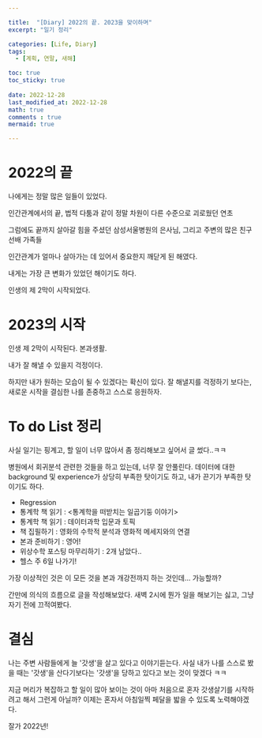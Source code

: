 ```yaml
---

title:  "[Diary] 2022의 끝. 2023을 맞이하며"
excerpt: "일기 정리"

categories: [Life, Diary]
tags:
  - [계획, 연말, 새해]

toc: true
toc_sticky: true
 
date: 2022-12-28
last_modified_at: 2022-12-28
math: true
comments : true
mermaid: true

---
```


# 2022의 끝
나에게는 정말 많은 일들이 있었다.

인간관계에서의 끝, 법적 다툼과 같이 정말 차원이 다른 수준으로 괴로웠던 연초

그럼에도 끝까지 살아갈 힘을 주셨던 삼성서울병원의 은사님, 그리고 주변의 많은 친구 선배 가족들

인간관계가 얼마나 살아가는 데 있어서 중요한지 깨닫게 된 해였다.

내게는 가장 큰 변화가 있었던 해이기도 하다.

인생의 제 2막이 시작되었다.



# 2023의 시작
인생 제 2막이 시작된다. 본과생활.

내가 잘 해낼 수 있을지 걱정이다.

하지만 내가 원하는 모습이 될 수 있겠다는 확신이 있다. 잘 해낼지를 걱정하기 보다는, 새로운 시작을 결심한 나를 존중하고 스스로 응원하자.



# To do List 정리
사실 일기는 핑계고, 할 일이 너무 많아서 좀 정리해보고 싶어서 글 썼다..ㅋㅋ

병원에서 회귀분석 관련한 것들을 하고 있는데, 너무 잘 안풀린다. 데이터에 대한 background 및 experience가 상당히 부족한 탓이기도 하고, 내가 끈기가 부족한 탓이기도 하다.

- Regression
- 통계학 책 읽기 : \<통계학을 떠받치는 일곱기둥 이야기\>
- 통계학 책 읽기 : 데이터과학 입문과 토픽
- 책 집필하기 : 영화의 수학적 분석과 영화적 메세지와의 연결
- 본과 준비하기 : 영어!
- 위상수학 포스팅 마무리하기 : 2개 남았다..
- 헬스 주 6일 나가기!

가장 이상적인 것은 이 모든 것을 본과 개강전까지 하는 것인데... 가능할까?

간만에 의식의 흐름으로 글을 작성해보았다. 새벽 2시에 뭔가 일을 해보기는 싫고, 그냥 자기 전에 끄적여봤다.





# 결심
나는 주변 사람들에게 늘 '갓생'을 살고 있다고 이야기듣는다. 사실 내가 나를 스스로 봤을 때는 '갓생'을 산다기보다는 '갓생'을 당하고 있다고 보는 것이 맞겠다 ㅋㅋ

지금 머리가 복잡하고 할 일이 많아 보이는 것이 아마 처음으로 혼자 갓생살기를 시작하려고 해서 그런게 아닐까? 이제는 혼자서 아침일찍 페달을 밟을 수 있도록 노력해야겠다.



잘가 2022년!